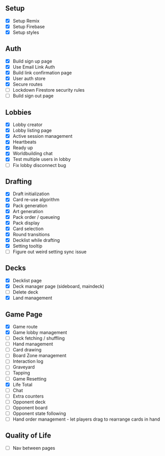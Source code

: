 ## Setup

- [x] Setup Remix
- [x] Setup Firebase
- [x] Setup styles

## Auth

- [x] Build sign up page
- [x] Use Email Link Auth
- [x] Build link confirmation page
- [x] User auth store
- [x] Secure routes
- [ ] Lockdown Firestore security rules
- [ ] Build sign out page

## Lobbies

- [x] Lobby creator
- [x] Lobby listing page
- [x] Active session management
- [x] Heartbeats
- [x] Ready up
- [x] Worldbuilding chat
- [x] Test multiple users in lobby
- [ ] Fix lobby disconnect bug

## Drafting

- [x] Draft initialization
- [x] Card re-use algorithm
- [x] Pack generation
- [x] Art generation
- [x] Pack order / queueing
- [x] Pack display
- [x] Card selection
- [x] Round transitions
- [x] Decklist while drafting
- [x] Setting tooltip
- [ ] Figure out weird setting sync issue

## Decks

- [x] Decklist page
- [x] Deck manager page (sideboard, maindeck)
- [ ] Delete deck
- [x] Land management

## Game Page

- [x] Game route
- [x] Game lobby management
- [ ] Deck fetching / shuffling
- [ ] Hand management
- [ ] Card drawing
- [ ] Board Zone management
- [ ] Interaction log
- [ ] Graveyard
- [ ] Tapping
- [ ] Game Resetting
- [x] Life Total
- [ ] Chat
- [ ] Extra counters
- [ ] Opponent deck
- [ ] Opponent board
- [ ] Opponent state following
- [ ] Hand order management - let players drag to rearrange cards in hand

## Quality of Life

- [ ] Nav between pages
